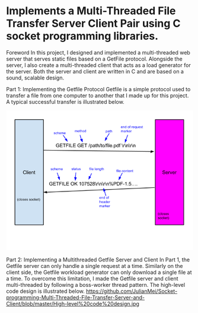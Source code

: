 # Implements a Multi-Threaded File Transfer Server Client Pair using C socket programming libraries.
Foreword
In this project, I designed and implemented a multi-threaded web server that serves static files based on a GetFile protocol. Alongside the server, I also create a multi-threaded client that acts as a load generator for the server. Both the server and client are written in C and are based on a sound, scalable design.

Part 1: Implementing the Getfile Protocol
Getfile is a simple protocol used to transfer a file from one computer to another that I made up for this project. A typical successful transfer is illustrated below.

![alt text](https://github.com/JulianMei/Socket-programming-Multi-Threaded-File-Transfer-Server-and-Client/blob/master/gftransfer.png)


Part 2: Implementing a Multithreaded Getfile Server and Client
In Part 1, the Getfile server can only handle a single request at a time. Similarly on the client side, the Getfile workload generator can only download a single file at a time. To overcome this limitation, I made the Getfile server and client multi-threaded by following a boss-worker thread pattern. The high-level code design is illustrated below.
https://github.com/JulianMei/Socket-programming-Multi-Threaded-File-Transfer-Server-and-Client/blob/master/High-level%20code%20design.jpg
